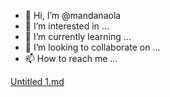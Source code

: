 - 👋 Hi, I’m @mandanaola
- 👀 I’m interested in ...
- 🌱 I’m currently learning ...
- 💞️ I’m looking to collaborate on ...
- 📫 How to reach me ...

<!---
mandanaola/mandanaola is a ✨ special ✨ repository because its `README.md` (this file) appears on your GitHub profile.
You can click the Preview link to take a look at your changes.
--->
[Untitled 1.md](https://github.com/mandanaola/mandanaola/files/13538850/Untitled.1.md)

